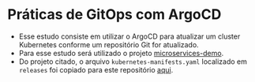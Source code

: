 # Práticas de GitOps com ArgoCD
* Esse estudo consiste em utilizar o ArgoCD para atualizar um cluster Kubernetes conforme um repositório Git for atualizado.
* Para esse estudo será utilizado o projeto [microservices-demo](https://github.com/GoogleCloudPlatform/microservices-demo).
* Do projeto citado, o arquivo `kubernetes-manifests.yaml` localizado em `releases` foi copiado para este repositório [aqui](https://github.com/PedroMak/GitOpsStudyWithArgoCD/blob/master/boutique.yaml).
